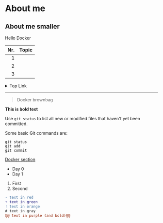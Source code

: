 # About me
## About me smaller
Hello Docker



| Nr.  | Topic          |
|-----:|----------------|
|     1|                |
|     2|                |
|     3|                |


<details>
<summary>Top Link</summary>

YOUR TABLE

</details>

---

> Docker brownbag

<!-- to do -->

**This is bold text**

Use `git status` to list all new or modified files that haven't yet been committed.

Some basic Git commands are:
```
git status
git add
git commit
```

[Docker section](lab/)

- Day 0
- Day 1

1. First
2. Second

```diff
- text in red
+ text in green
! text in orange
# text in gray
@@ text in purple (and bold)@@
```
